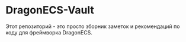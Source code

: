 # DragonECS-Vault
Этот репозиторий - это просто зборник заметок и рекомендаций по коду для фреймворка DragonECS.
